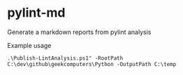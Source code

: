 # pylint-md
Generate a markdown reports from pylint analysis

Example usage

    .\Publish-LintAnalysis.ps1" -RootPath C:\dev\github\geekcomputers\Python -OutputPath C:\temp